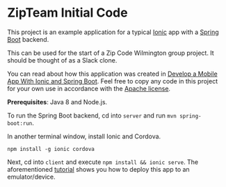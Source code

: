 # ZipTeam Initial Code

This project is an example application for a typical [Ionic](https://ionicframework.com/) app with a [Spring Boot](https://projects.spring.io/spring-boot/) backend.

This can be used for the start of a Zip Code Wilmington group project. It should be thought of as a Slack clone.

You can read about how this application was created in [Develop a Mobile App With Ionic and Spring Boot](http://developer.okta.com/blog/2017/05/17/develop-a-mobile-app-with-ionic-and-spring-boot). Feel free to copy any code in this project for your own use in accordance with the [Apache license](LICENSE).

**Prerequisites**: Java 8 and Node.js.

To run the Spring Boot backend, cd into `server` and run `mvn spring-boot:run`.

In another terminal window, install Ionic and Cordova.

```
npm install -g ionic cordova
```

Next, cd into `client` and execute `npm install && ionic serve`. The aforementioned [tutorial](http://developer.okta.com/blog/2017/05/17/develop-a-mobile-app-with-ionic-and-spring-boot) shows you how to deploy this app to an emulator/device. 

